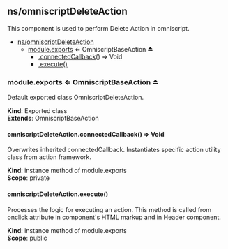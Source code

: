 ## ns/omniscriptDeleteAction
This component is used to perform Delete Action in omniscript.


* [ns/omniscriptDeleteAction](#markdown-header-nsomniscriptdeleteaction)
    * [module.exports](#markdown-header-moduleexports-omniscriptbaseaction) ⇐ OmniscriptBaseAction ⏏
        * [.connectedCallback()](#markdown-header-omniscriptdeleteactionconnectedcallback-void) ⇒ Void
        * [.execute()](#markdown-header-omniscriptdeleteactionexecute)

### module.exports ⇐ OmniscriptBaseAction ⏏
Default exported class OmniscriptDeleteAction.

**Kind**: Exported class  
**Extends**: OmniscriptBaseAction  
#### omniscriptDeleteAction.connectedCallback() ⇒ Void
Overwrites inherited connectedCallback. Instantiates specific action utility class from action
             framework.

**Kind**: instance method of module.exports  
**Scope**: private  
#### omniscriptDeleteAction.execute()
Processes the logic for executing an action. This method is called from onclick attribute in
             component's HTML markup and in Header component.

**Kind**: instance method of module.exports  
**Scope**: public  
